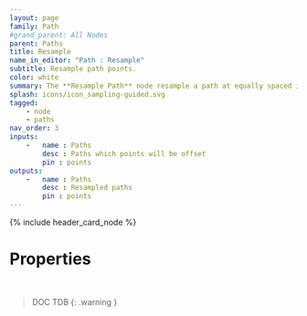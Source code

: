 ```yaml
---
layout: page
family: Path
#grand_parent: All Nodes
parent: Paths
title: Resample
name_in_editor: "Path : Resample"
subtitle: Resample path points.
color: white
summary: The **Resample Path** node resample a path at equally spaced intervals; either fixed or distance-based.
splash: icons/icon_sampling-guided.svg
tagged: 
    - node
    - paths
nav_order: 3
inputs:
    -   name : Paths
        desc : Paths which points will be offset
        pin : points
outputs:
    -   name : Paths
        desc : Resampled paths
        pin : points
---
```


{% include header_card_node %}

# Properties
<br>

> DOC TDB
{: .warning }